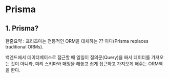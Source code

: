 # Prisma

## 1. Prisma?
한줄요약 : 프리즈마는 전통적인 ORM을 대체하는 ?? 이다(Prisma replaces traditional ORMs).

백엔드에서 데이터베이스로 접근할 때 일일이 질의문(Query)을 짜서 데이터를 가져오는 것이 아니라, 미리 스키마와 매핑을 해놓고 쉽게 접근하고 가져오게 해주는 ORM역을 한다.
